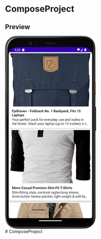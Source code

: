 # ComposeProject

## Preview
<div style="display:flex;">
<img src="Screenshot.png" alt="Screenshot" width="300" />
&nbsp;
</div>
# ComposeProject
